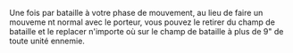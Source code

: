 Une fois par bataille à votre phase de mouvement, au lieu de faire un mouveme nt normal avec le porteur, vous pouvez le retirer du champ de bataille et le replacer n'importe où sur le champ de bataille à plus de 9" de toute unité ennemie.